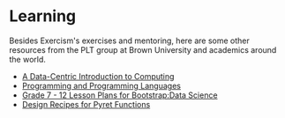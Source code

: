 # Learning

Besides Exercism's exercises and mentoring, here are some other resources from the PLT group at Brown University and academics around the world.

* [A Data-Centric Introduction to Computing]
* [Programming and Programming Languages]
* [Grade 7 - 12 Lesson Plans for Bootstrap:Data Science]
* [Design Recipes for Pyret Functions]

[A Data-Centric Introduction to Computing]: https://dcic-world.org/
[Programming and Programming Languages]: https://papl.cs.brown.edu/2020/
[Grade 7 - 12 Lesson Plans for Bootstrap:Data Science]: https://www.bootstrapworld.org/materials/fall2023/en-us/courses/data-science/
[Design Recipes for Pyret Functions]: https://www.cs.swarthmore.edu/~jpolitz/cs91/s15/n_design-recipe.html

